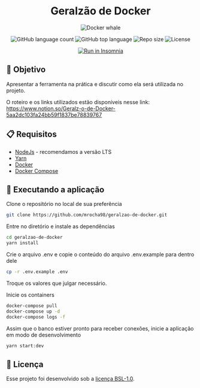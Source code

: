 <div align="center">
    <h1>Geralzão de Docker</h1>
    <img alt="Docker whale" src="https://cdn.iconscout.com/icon/free/png-512/docker-226091.png" />
</div>

<p align="center">
  <img alt="GitHub language count" src="https://img.shields.io/github/languages/count/mrocha98/geralzao-de-docker?style=for-the-badge"/>

  <img alt="GitHub top language" src="https://img.shields.io/github/languages/top/mrocha98/geralzao-de-docker?style=for-the-badge"/>

  <img alt="Repo size" src="https://img.shields.io/github/repo-size/mrocha98/geralzao-de-docker?style=for-the-badge"/>

  <img alt="License" src="https://img.shields.io/github/license/mrocha98/geralzao-de-docker?style=for-the-badge"/>
</p>

<div align="center">
  <a href="https://insomnia.rest/run/?label=Geralzao%20de%20Docker&uri=https%3A%2F%2Fgithub.com%2Fmrocha98%2Fgeralzao-de-docker%2Fblob%2Fmaster%2Finsomnia-example.json" target="_blank"><img src="https://insomnia.rest/images/run.svg" alt="Run in Insomnia"></a>
</div>

## 🎯 Objetivo

Apresentar a ferramenta na prática e discutir como ela será utilizada no projeto.

O roteiro e os links utilizados estão disponíveis nesse link: <https://www.notion.so/Geralz-o-de-Docker-5aa2dc103fa24bb59f1837be78839767>

## 📋 Requisitos

- [NodeJs](https://github.com/nvm-sh/nvm) - recomendamos a versão LTS
- [Yarn](https://yarnpkg.com/)
- [Docker](https://docs.docker.com/get-docker/)
- [Docker Compose](https://docs.docker.com/compose/install/)

## 🚀 Executando a aplicação

Clone o repositório no local de sua preferência

```bash
git clone https://github.com/mrocha98/geralzao-de-docker.git
```

Entre no diretório e instale as dependências

```bash
cd geralzao-de-docker
yarn install
```

Crie o arquivo .env e copie o conteúdo do arquivo .env.example para dentro dele

```bash
cp -r .env.example .env
```

Troque os valores que julgar necessário.

Inicie os containers
```bash
docker-compose pull
docker-compose up -d
docker-compose logs -f
```

Assim que o banco estiver pronto para receber conexões, inicie a aplicação em modo de desenvolvimento

```bash
yarn start:dev
```

## 📝 Licença

Esse projeto foi desenvolvido sob a [licença BSL-1.0](https://github.com/mrocha98/geralzao-de-docker/blob/master/LICENSE).
